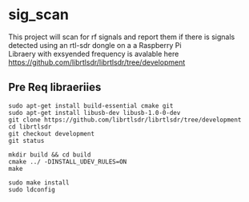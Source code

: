 # sig_scan
This project will scan for rf signals and report them if there is signals detected using an rtl-sdr dongle on a a Raspberry Pi<br>
Libraery with exsyended frequency is avalable here https://github.com/librtlsdr/librtlsdr/tree/development<br>
## Pre Req libraeriies
    sudo apt-get install build-essential cmake git
    sudo apt-get install libusb-dev libusb-1.0-0-dev
    git clone https://github.com/librtlsdr/librtlsdr/tree/development
    cd librtlsdr
    git checkout development
    git status

    mkdir build && cd build
    cmake ../ -DINSTALL_UDEV_RULES=ON
    make

    sudo make install
    sudo ldconfig
    
